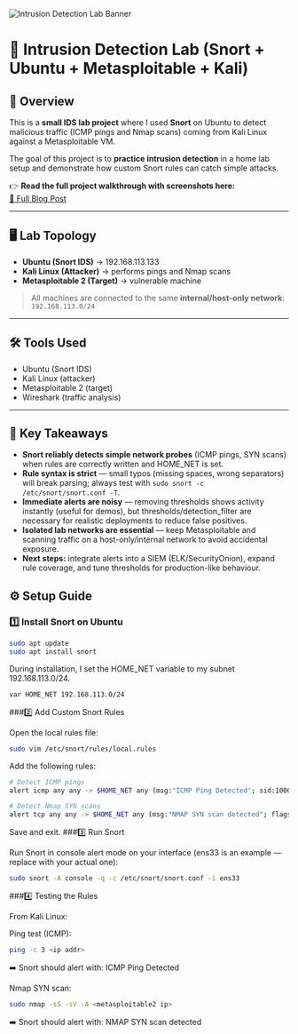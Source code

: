 ![Intrusion Detection Lab Banner](banner.png)

# 🚨 Intrusion Detection Lab (Snort + Ubuntu + Metasploitable + Kali)

## 📌 Overview
This is a **small IDS lab project** where I used **Snort** on Ubuntu to detect malicious traffic (ICMP pings and Nmap scans) coming from Kali Linux against a Metasploitable VM.  

The goal of this project is to **practice intrusion detection** in a home lab setup and demonstrate how custom Snort rules can catch simple attacks.  

👉 **Read the full project walkthrough with screenshots here:**  
[🔗 Full Blog Post](https://yourbloglinkhere.com)

---

## 🖥️ Lab Topology
- **Ubuntu (Snort IDS)** → 192.168.113.133
- **Kali Linux (Attacker)** → performs pings and Nmap scans  
- **Metasploitable 2 (Target)** → vulnerable machine  

> All machines are connected to the same **internal/host-only network**: `192.168.113.0/24`

---

## 🛠️ Tools Used
- Ubuntu (Snort IDS)  
- Kali Linux (attacker)  
- Metasploitable 2 (target)  
- Wireshark (traffic analysis)  

---
## 🔑 Key Takeaways
- **Snort reliably detects simple network probes** (ICMP pings, SYN scans) when rules are correctly written and HOME_NET is set.  
- **Rule syntax is strict** — small typos (missing spaces, wrong separators) will break parsing; always test with `sudo snort -c /etc/snort/snort.conf -T`.  
- **Immediate alerts are noisy** — removing thresholds shows activity instantly (useful for demos), but thresholds/detection_filter are necessary for realistic deployments to reduce false positives.  
- **Isolated lab networks are essential** — keep Metasploitable and scanning traffic on a host-only/internal network to avoid accidental exposure.  
- **Next steps:** integrate alerts into a SIEM (ELK/SecurityOnion), expand rule coverage, and tune thresholds for production-like behaviour.


## ⚙️ Setup Guide

### 1️⃣ Install Snort on Ubuntu
```bash
sudo apt update
sudo apt install snort
```
During installation, I set the HOME_NET variable to my subnet  192.168.113.0/24.
```bash
var HOME_NET 192.168.113.0/24
```
###2️⃣ Add Custom Snort Rules

Open the local rules file:
```bash
sudo vim /etc/snort/rules/local.rules
```
Add the following rules:
```bash
# Detect ICMP pings
alert icmp any any -> $HOME_NET any (msg:"ICMP Ping Detected"; sid:100001; rev:1;)

# Detect Nmap SYN scans
alert tcp any any -> $HOME_NET any (msg:"NMAP SYN scan detected"; flags:S; sid:1000001; rev:1;)
```
Save and exit.
###3️⃣ Run Snort

Run Snort in console alert mode on your interface (ens33 is an example — replace with your actual one):
```bash
sudo snort -A console -q -c /etc/snort/snort.conf -i ens33
```
###4️⃣ Testing the Rules

From Kali Linux:

Ping test (ICMP):
```bash
ping -c 3 <ip addr>
```
➡️ Snort should alert with: ICMP Ping Detected

Nmap SYN scan:

```bash
sudo nmap -sS -sV -A <metasploitable2 ip>
```
➡️ Snort should alert with: NMAP SYN scan detected


